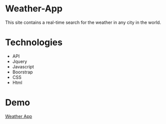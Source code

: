 # Weather-App
This site contains a real-time search for the weather in any city in the world.

# Technologies 
- API
- Jquery
- Javascript
- Boorstrap
- CSS
- Html

# Demo
<a href="https://ahmedeid1998.github.io/Weather-App/">Weather App</a>
